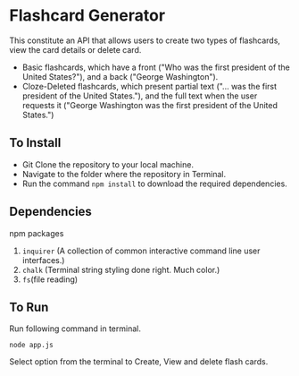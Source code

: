 # Flashcard Generator

This constitute an API that allows users to create two types of flashcards, view the card details or delete card.  

- Basic flashcards, which have a front ("Who was the first president of the United States?"), and a back ("George Washington").
- Cloze-Deleted flashcards, which present partial text ("... was the first president of the United States."), and the full text when the user requests it ("George Washington was the first president of the United States.")

## To Install
* Git Clone the repository to your local machine.
* Navigate to the folder where the repository in Terminal.
* Run the command `npm install` to download the required dependencies.

## Dependencies
npm packages
1. `inquirer` (A collection of common interactive command line user interfaces.)
1. `chalk` (Terminal string styling done right. Much color.)
1. `fs`(file reading)

## To Run
Run following command in terminal.

	node app.js
    
 Select option from the terminal to Create, View and delete flash cards.
